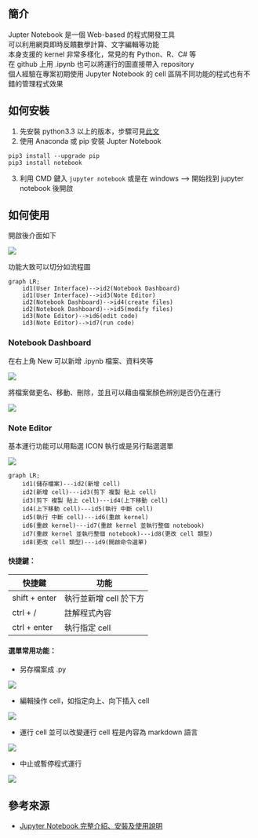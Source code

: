 ## 簡介
Jupter Notebook 是一個 Web-based 的程式開發工具  
可以利用網頁即時反饋數學計算、文字編輯等功能  
本身支援的 kernel 非常多樣化，常見的有 Python、R、C# 等  
在 github 上用 .ipynb 也可以將運行的圖直接帶入 repository  
個人經驗在專案初期使用 Jupyter Notebook 的 cell 區隔不同功能的程式也有不錯的管理程式效果  

## 如何安裝
1. 先安裝 python3.3 以上的版本，步驟可見[此文](https://github.com/yuning-lin/EnvironmentSetup/blob/main/Python/README.md)
2. 使用 Anaconda 或 pip 安裝 Jupter Notebook
```
pip3 install --upgrade pip
pip3 install notebook
```
3. 利用 CMD 鍵入 `jupyter notebook` 或是在 windows --> 開始找到 jupyter notebook 後開啟
  
## 如何使用
開啟後介面如下
  
![](https://github.com/yuning-lin/EnvironmentSetup/blob/main/SetUpPic/JupyterNotebook_UI.PNG)
  
功能大致可以切分如流程圖
```mermaid
graph LR;
    id1(User Interface)-->id2(Notebook Dashboard)
    id1(User Interface)-->id3(Note Editor)
    id2(Notebook Dashboard)-->id4(create files)
    id2(Notebook Dashboard)-->id5(modify files)
    id3(Note Editor)-->id6(edit code)
    id3(Note Editor)-->id7(run code)
```
### Notebook Dashboard
在右上角 New 可以新增 .ipynb 檔案、資料夾等
  
![](https://github.com/yuning-lin/EnvironmentSetup/blob/main/SetUpPic/JupyterNotebook_new_files.png)
  
將檔案做更名、移動、刪除，並且可以藉由檔案顏色辨別是否仍在運行  
  
![](https://github.com/yuning-lin/EnvironmentSetup/blob/main/SetUpPic/JupyterNotebook_rename_files.png)
  
### Note Editor
基本運行功能可以用點選 ICON 執行或是另行點選選單  
  
![](https://github.com/yuning-lin/EnvironmentSetup/blob/main/SetUpPic/JupyterNotebook_editor_icon.png)
  
```mermaid
graph LR;
    id1(儲存檔案)---id2(新增 cell)
    id2(新增 cell)---id3(剪下 複製 貼上 cell)
    id3(剪下 複製 貼上 cell)---id4(上下移動 cell)
    id4(上下移動 cell)---id5(執行 中斷 cell)
    id5(執行 中斷 cell)---id6(重啟 kernel)
    id6(重啟 kernel)---id7(重啟 kernel 並執行整個 notebook)
    id7(重啟 kernel 並執行整個 notebook)---id8(更改 cell 類型)
    id8(更改 cell 類型)---id9(開啟命令選單)
```
#### 快捷鍵：
  
快捷鍵|功能
-----|-----
shift + enter|執行並新增 cell 於下方
ctrl + /|註解程式內容
ctrl + enter|執行指定 cell

#### 選單常用功能：
* 另存檔案成 .py
  
![](https://github.com/yuning-lin/EnvironmentSetup/blob/main/SetUpPic/JupyterNotebook_editor_files.png)
  
* 編輯操作 cell，如指定向上、向下插入 cell
  
![](https://github.com/yuning-lin/EnvironmentSetup/blob/main/SetUpPic/JupyterNotebook_editor_edit.png)

* 運行 cell 並可以改變運行 cell 程是內容為 markdown 語言 
  
![](https://github.com/yuning-lin/EnvironmentSetup/blob/main/SetUpPic/JupyterNotebook_editor_cell.png)
  
* 中止或暫停程式運行
  
![](https://github.com/yuning-lin/EnvironmentSetup/blob/main/SetUpPic/JupyterNotebook_editor_kernel.png)
  
## 參考來源
* [Jupyter Notebook 完整介紹、安裝及使用說明](https://medium.com/ai-for-k12/jupyter-notebook-%E5%AE%8C%E6%95%B4%E4%BB%8B%E7%B4%B9-%E5%AE%89%E8%A3%9D%E5%8F%8A%E4%BD%BF%E7%94%A8%E8%AA%AA%E6%98%8E-846b5432f044)
